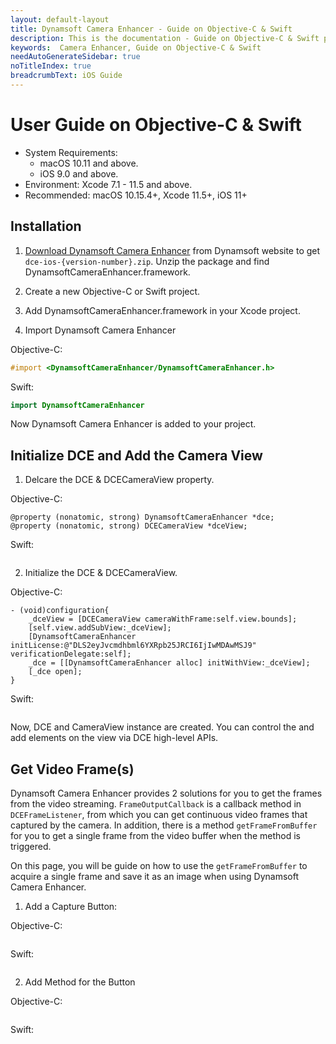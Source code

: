 ```yaml
---
layout: default-layout
title: Dynamsoft Camera Enhancer - Guide on Objective-C & Swift
description: This is the documentation - Guide on Objective-C & Swift page of Dynamsoft Camera Enhancer.
keywords:  Camera Enhancer, Guide on Objective-C & Swift
needAutoGenerateSidebar: true
noTitleIndex: true
breadcrumbText: iOS Guide
---
```


# User Guide on Objective-C & Swift

- System Requirements:
  - macOS 10.11 and above.
  - iOS 9.0 and above.
- Environment: Xcode 7.1 - 11.5 and above.
- Recommended: macOS 10.15.4+, Xcode 11.5+, iOS 11+

## Installation

1. <a href="https://www.dynamsoft.com/camera-enhancer/downloads/1000021-confirmation/" target="_blank">Download Dynamsoft Camera Enhancer</a> from Dynamsoft website to get `dce-ios-{version-number}.zip`. Unzip the package and find DynamsoftCameraEnhancer.framework.

2. Create a new Objective-C or Swift project.

3. Add DynamsoftCameraEnhancer.framework in your Xcode project.

4. Import Dynamsoft Camera Enhancer

Objective-C:

```objectivec
#import <DynamsoftCameraEnhancer/DynamsoftCameraEnhancer.h>
```

Swift:

```Swift
import DynamsoftCameraEnhancer
```

Now Dynamsoft Camera Enhancer is added to your project.

## Initialize DCE and Add the Camera View

1. Delcare the DCE & DCECameraView property.

Objective-C:

```objc
@property (nonatomic, strong) DynamsoftCameraEnhancer *dce;
@property (nonatomic, strong) DCECameraView *dceView;
```

Swift:

```swift

```

2. Initialize the DCE & DCECameraView.

Objective-C:

```objc
- (void)configuration{
    _dceView = [DCECameraView cameraWithFrame:self.view.bounds];
    [self.view.addSubView:_dceView];
    [DynamsoftCameraEnhancer initLicense:@"DLS2eyJvcmdhbml6YXRpb25JRCI6IjIwMDAwMSJ9" verificationDelegate:self];
    _dce = [[DynamsoftCameraEnhancer alloc] initWithView:_dceView];
    [_dce open];
}
```

Swift:

```swift

```

Now, DCE and CameraView instance are created. You can control the and add elements on the view via DCE high-level APIs.

## Get Video Frame(s)

Dynamsoft Camera Enhancer provides 2 solutions for you to get the frames from the video streaming. `FrameOutputCallback` is a callback method in `DCEFrameListener`, from which you can get continuous video frames that captured by the camera. In addition, there is a method `getFrameFromBuffer` for you to get a single frame from the video buffer when the method is triggered.

On this page, you will be guide on how to use the `getFrameFromBuffer` to acquire a single frame and save it as an image when using Dynamsoft Camera Enhancer.

1. Add a Capture Button:

Objective-C:

```objc

```

Swift:

```swift

```

2. Add Method for the Button

Objective-C:

```objc

```

Swift:

```swift

```
